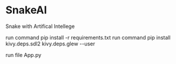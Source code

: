 # SnakeAI
Snake with Artifical Intellege

run command pip install -r requirements.txt
run command pip install kivy.deps.sdl2 kivy.deps.glew --user

run file App.py
